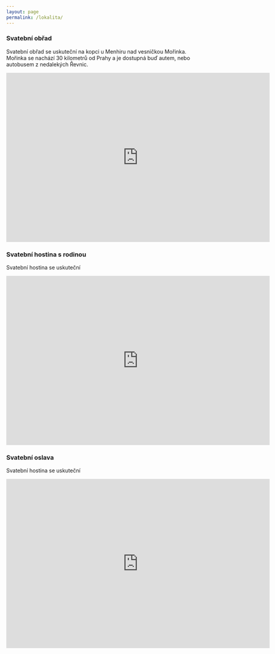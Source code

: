 ```yaml
---
layout: page
permalink: /lokalita/
---
```


### Svatební obřad
Svatební obřad se uskuteční na kopci u Menhiru nad vesničkou Mořinka. Mořinka se nachází 30 kilometrů od Prahy a je dostupná buď autem, nebo autobusem z nedalekých Řevnic. 

<iframe src="https://www.google.com/maps/embed?pb=!1m18!1m12!1m3!1d2567.6340344545715!2d14.236612950384462!3d49.943207831564706!2m3!1f0!2f0!3f0!3m2!1i1024!2i768!4f13.1!3m3!1m2!1s0x0%3A0x0!2zNDnCsDU2JzM1LjUiTiAxNMKwMTQnMTkuNyJF!5e0!3m2!1sen!2scz!4v1612103595299!5m2!1sen!2scz" width="700" height="450" frameborder="0" style="border:0;" allowfullscreen="" aria-hidden="false" tabindex="0"></iframe>

### Svatební hostina s rodinou
Svatební hostina se uskuteční 
<iframe src="https://www.google.com/maps/embed?pb=!1m18!1m12!1m3!1d2567.0963896212006!2d14.305046750384973!3d49.953294330843086!2m3!1f0!2f0!3f0!3m2!1i1024!2i768!4f13.1!3m3!1m2!1s0x0%3A0x0!2zNDnCsDU3JzExLjkiTiAxNMKwMTgnMjYuMSJF!5e0!3m2!1sen!2scz!4v1612103860750!5m2!1sen!2scz" width="700" height="450" frameborder="0" style="border:0;" allowfullscreen="" aria-hidden="false" tabindex="0"></iframe>

### Svatební oslava
Svatební hostina se uskuteční 
<iframe src="https://www.google.com/maps/embed?pb=!1m18!1m12!1m3!1d2566.6761647885073!2d14.314112650385368!3d49.96117693027912!2m3!1f0!2f0!3f0!3m2!1i1024!2i768!4f13.1!3m3!1m2!1s0x0%3A0x0!2zNDnCsDU3JzQwLjIiTiAxNMKwMTgnNTguNyJF!5e0!3m2!1sen!2scz!4v1612103932729!5m2!1sen!2scz" width="700" height="450" frameborder="0" style="border:0;" allowfullscreen="" aria-hidden="false" tabindex="0"></iframe>


